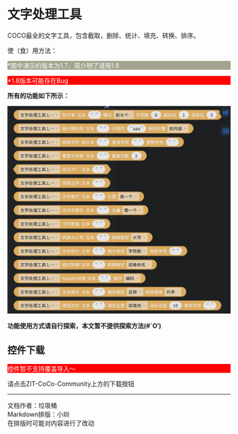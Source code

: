 # 文字处理工具

COCO最全的文字工具，包含截取，删除、统计、填充、转换、排序。

使（食）用方法：
<div style="background-color: rgb(163, 163, 143);color: rgb(255, 255, 255);"><p>*图中演示的版本为1.7，简介明了请用1.8</p></div>
<div style="background-color: rgb(255, 0, 0);color: rgb(255, 255, 255);"><p>*1.8版本可能存在Bug</p></div>

**所有的功能如下所示：**

![积木展示](images/1.png)

**功能使用方式请自行探索，本文暂不提供探索方法(#`O′)**

## 控件下载
<div style="background-color: rgb(255, 0, 0);color: rgb(255, 255, 255);"><p>控件暂不支持覆盖导入～</p></div>

请点击ZIT-CoCo-Community上方的下载按钮

---
文档作者：垃圾桶  
Markdown排版：小圳  
在排版时可能对内容进行了改动  